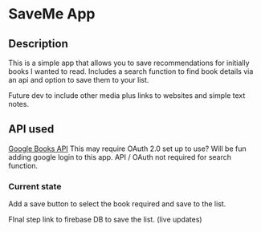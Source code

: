 # SaveMe App

## Description

This is a simple app that allows you to save recommendations for initially books I wanted to read. Includes a search function to find book details via an api and option to save them to your list.

Future dev to include other media plus links to websites and simple text notes.

## API used

[Google Books API](https://developers.google.com/books/docs/v1/using)
This may require OAuth 2.0 set up to use? Will be fun adding google login to this app.
API / OAuth not required for search function.

### Current state

Add a save button to select the book required and save to the list.

FInal step link to firebase DB to save the list. (live updates)
